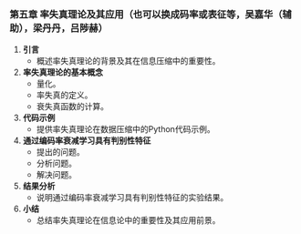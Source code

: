 ### 第五章 **率失真理论及其应用（也可以换成码率或表征等，吴嘉华（辅助），梁丹丹，吕陟赫）**

1. **引言**
   - 概述率失真理论的背景及其在信息压缩中的重要性。
2. **率失真理论的基本概念**
   - 量化。
   - 率失真的定义。
   - 衰失真函数的计算。
3. **代码示例**
   - 提供率失真理论在数据压缩中的Python代码示例。
4. **通过编码率衰减学习具有判别性特征**
   - 提出的问题。
   - 分析问题。
   - 解决问题。
5. **结果分析**
   - 说明通过编码率衰减学习具有判别性特征的实验结果。
6. **小结**
   - 总结率失真理论在信息论中的重要性及其应用前景。